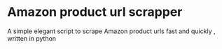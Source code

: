 # Amazon product url scrapper
 A simple elegant script to scrape Amazon product urls fast and quickly , written in python
